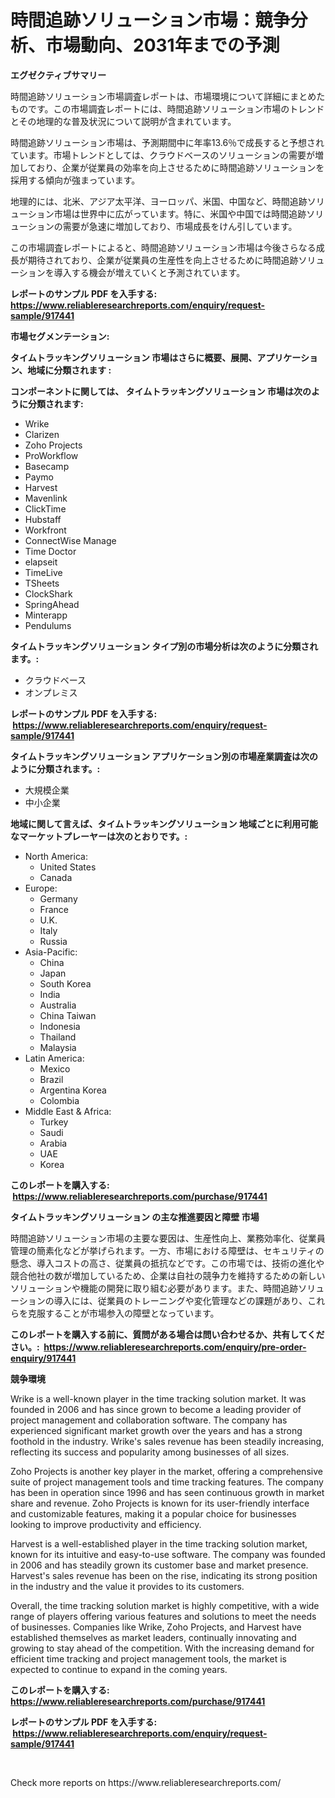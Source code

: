 <p><h1>時間追跡ソリューション市場：競争分析、市場動向、2031年までの予測</h1></p><p><strong>エグゼクティブサマリー</strong></p>
<p><p>時間追跡ソリューション市場調査レポートは、市場環境について詳細にまとめたものです。この市場調査レポートには、時間追跡ソリューション市場のトレンドとその地理的な普及状況について説明が含まれています。</p><p>時間追跡ソリューション市場は、予測期間中に年率13.6％で成長すると予想されています。市場トレンドとしては、クラウドベースのソリューションの需要が増加しており、企業が従業員の効率を向上させるために時間追跡ソリューションを採用する傾向が強まっています。</p><p>地理的には、北米、アジア太平洋、ヨーロッパ、米国、中国など、時間追跡ソリューション市場は世界中に広がっています。特に、米国や中国では時間追跡ソリューションの需要が急速に増加しており、市場成長をけん引しています。</p><p>この市場調査レポートによると、時間追跡ソリューション市場は今後さらなる成長が期待されており、企業が従業員の生産性を向上させるために時間追跡ソリューションを導入する機会が増えていくと予測されています。</p></p>
<p><strong>レポートのサンプル PDF を入手する: <a href="https://www.reliableresearchreports.com/enquiry/request-sample/917441">https://www.reliableresearchreports.com/enquiry/request-sample/917441</a></strong></p>
<p><strong>市場セグメンテーション:</strong></p>
<p><strong> タイムトラッキングソリューション 市場はさらに概要、展開、アプリケーション、地域に分類されます :</strong></p>
<p><strong>コンポーネントに関しては、 タイムトラッキングソリューション 市場は次のように分類されます: &nbsp;</strong></p>
<p><ul><li>Wrike</li><li>Clarizen</li><li>Zoho Projects</li><li>ProWorkflow</li><li>Basecamp</li><li>Paymo</li><li>Harvest</li><li>Mavenlink</li><li>ClickTime</li><li>Hubstaff</li><li>Workfront</li><li>ConnectWise Manage</li><li>Time Doctor</li><li>elapseit</li><li>TimeLive</li><li>TSheets</li><li>ClockShark</li><li>SpringAhead</li><li>Minterapp</li><li>Pendulums</li></ul></p>
<p><strong> タイムトラッキングソリューション タイプ別の市場分析は次のように分類されます。:</strong></p>
<p><ul><li>クラウドベース</li><li>オンプレミス</li></ul></p>
<p><strong>レポートのサンプル PDF を入手する: &nbsp;<a href="https://www.reliableresearchreports.com/enquiry/request-sample/917441">https://www.reliableresearchreports.com/enquiry/request-sample/917441</a></strong></p>
<p><strong> タイムトラッキングソリューション アプリケーション別の市場産業調査は次のように分類されます。:</strong></p>
<p><ul><li>大規模企業</li><li>中小企業</li></ul></p>
<p><strong>地域に関して言えば、タイムトラッキングソリューション 地域ごとに利用可能なマーケットプレーヤーは次のとおりです。:</strong></p>
<p><ul>
    <li>
        North America:
        <ul>
            <li>United States</li>
            <li>Canada</li>
        </ul>
    </li>
    <li>
        Europe:
        <ul>
            <li>Germany</li>
            <li>France</li>
            <li>U.K.</li>
            <li>Italy</li>
            <li>Russia</li>
        </ul>
    </li>
    <li>
        Asia-Pacific:
        <ul>
            <li>China</li>
            <li>Japan</li>
            <li>South Korea</li>
            <li>India</li>
            <li>Australia</li>
            <li>China Taiwan</li>
            <li>Indonesia</li>
            <li>Thailand</li>
            <li>Malaysia</li>
        </ul>
    </li>
    <li>
        Latin America:
        <ul>
            <li>Mexico</li>
            <li>Brazil</li>
            <li>Argentina Korea</li>
            <li>Colombia</li>
        </ul>
    </li>
    <li>
        Middle East & Africa:
        <ul>
            <li>Turkey</li>
            <li>Saudi</li>
            <li>Arabia</li>
            <li>UAE</li>
            <li>Korea</li>
        </ul>
    </li>
    </ul></p>
<p><strong>このレポートを購入する: &nbsp;<a href="https://www.reliableresearchreports.com/purchase/917441">https://www.reliableresearchreports.com/purchase/917441</a></strong></p>
<p><strong>タイムトラッキングソリューション の主な推進要因と障壁 市場</strong></p>
<p><p>時間追跡ソリューション市場の主要な要因は、生産性向上、業務効率化、従業員管理の簡素化などが挙げられます。一方、市場における障壁は、セキュリティの懸念、導入コストの高さ、従業員の抵抗などです。この市場では、技術の進化や競合他社の数が増加しているため、企業は自社の競争力を維持するための新しいソリューションや機能の開発に取り組む必要があります。また、時間追跡ソリューションの導入には、従業員のトレーニングや変化管理などの課題があり、これらを克服することが市場参入の障壁となっています。</p></p>
<p><strong>このレポートを購入する前に、質問がある場合は問い合わせるか、共有してください。:&nbsp; <a href="https://www.reliableresearchreports.com/enquiry/pre-order-enquiry/917441">https://www.reliableresearchreports.com/enquiry/pre-order-enquiry/917441</a></strong></p>
<p><strong>競争環境</strong></p>
<p><p>Wrike is a well-known player in the time tracking solution market. It was founded in 2006 and has since grown to become a leading provider of project management and collaboration software. The company has experienced significant market growth over the years and has a strong foothold in the industry. Wrike's sales revenue has been steadily increasing, reflecting its success and popularity among businesses of all sizes.</p><p>Zoho Projects is another key player in the market, offering a comprehensive suite of project management tools and time tracking features. The company has been in operation since 1996 and has seen continuous growth in market share and revenue. Zoho Projects is known for its user-friendly interface and customizable features, making it a popular choice for businesses looking to improve productivity and efficiency.</p><p>Harvest is a well-established player in the time tracking solution market, known for its intuitive and easy-to-use software. The company was founded in 2006 and has steadily grown its customer base and market presence. Harvest's sales revenue has been on the rise, indicating its strong position in the industry and the value it provides to its customers.</p><p>Overall, the time tracking solution market is highly competitive, with a wide range of players offering various features and solutions to meet the needs of businesses. Companies like Wrike, Zoho Projects, and Harvest have established themselves as market leaders, continually innovating and growing to stay ahead of the competition. With the increasing demand for efficient time tracking and project management tools, the market is expected to continue to expand in the coming years.</p></p>
<p><strong>このレポートを購入する: &nbsp; <a href="https://www.reliableresearchreports.com/purchase/917441">https://www.reliableresearchreports.com/purchase/917441</a></strong></p>
<p><strong>レポートのサンプル PDF を入手する: &nbsp;<a href="https://www.reliableresearchreports.com/enquiry/request-sample/917441">https://www.reliableresearchreports.com/enquiry/request-sample/917441</a></strong><strong></strong></p>
<p>&nbsp;</p>
<p>Check more reports on https://www.reliableresearchreports.com/</p>